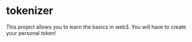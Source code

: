 # tokenizer
This project allows you to learn the basics in web3. You will have to create your personal token!
